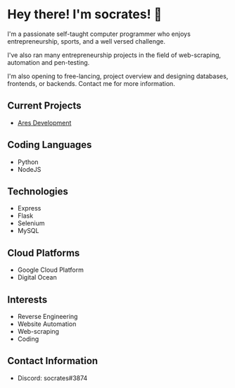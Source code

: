 # Hey there! I'm socrates! 👋
I'm a passionate self-taught computer programmer who enjoys entrepreneurship, sports, and a well versed challenge.

I've also ran many entrepreneurship projects in the field of web-scraping, automation and pen-testing.

I'm also opening to free-lancing, project overview and designing databases, frontends, or backends. Contact me for more information.

## **Current Projects**
- [Ares Development](https://aresmonitors.com/)

## **Coding Languages**
- Python
- NodeJS

## **Technologies**
- Express
- Flask
- Selenium
- MySQL

## **Cloud Platforms**
- Google Cloud Platform
- Digital Ocean

## **Interests**
- Reverse Engineering
- Website Automation
- Web-scraping
- Coding

## **Contact Information**
- Discord: socrates#3874
